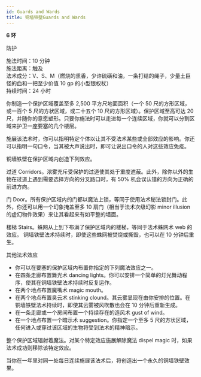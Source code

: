 ```yaml
---
id: Guards and Wards
title: 铜墙铁壁Guards and Wards
---
```


**6 环**

防护

施法时间：10 分钟  
施法距离：触及  
法术成分：V、S、M（燃烧的熏香，少许硫磺和油，一条打结的绳子，少量土巨怪的血和一把至少价值 10 gp 的小型银权杖）  
持续时间：24 小时

你制造一个保护区域覆盖至多 2,500 平方尺地面面积（一个 50 尺的方形区域，或一百个 5 尺的方状区域，或二十五个
10 尺的方形区域）。保护区域至高可达 20 尺，并随你的意愿塑形。只要你施法时可以走进每一个连续区域，你就可以分割区域来护卫一座要塞的几个楼层。

施展该法术时，你可以指明特定个体以让其不受法术某些或全部效应的影响。你还可以指明一句口令，当其被大声说出时，即可让说出口令的人对这些效应免疫。

铜墙铁壁在保护区域内创造下列效应。

过道 Corridors。浓雾充斥受保护的过道使其处于重度遮蔽。此外，除你以外的生物在过道上遇到需要选择方向的分叉路口时，有 50% 机会误认错的方向为正确的前进方向。

门
Door。所有保护区域内的门都以魔法上锁，等同于使用法术秘法锁封门。此外，你还可以用一个幻象掩盖至多 10 扇门（相当于法术次级幻影
minor illusion 的虚幻物件效果）来让其看起来有如平整的墙面。

楼梯
Stairs。蛛网从上到下布满了保护区域内的楼梯，等同于法术蛛网术
web 的效应。
铜墙铁壁法术持续时，即使这些蛛网被焚烧或撕毁，也可以在 10 分钟后重生。

其他法术效应

- 你可以在要塞的保护区域内布置你指定的下列魔法效应之一。
- 在四条走廊布置舞光术 dancing lights。你可以安排一个简单的灯光舞动程序，使其在铜墙铁壁法术持续时反复运作。
- 在两个地点布置魔嘴术 magic mouth。
- 在两个地点布置臭云术 stinking clound。其云雾显现在由你安排的位置。在铜墙铁壁法术持续时，即使其云雾被风吹散也会在 10 分钟后重新生成。
- 在一条走廊或一个房间布置一个持续存在的造风术 gust of wind。
- 在一个地点布置一个暗示术 suggestion。你指定一个至多 5 尺的方状区域，任何进入或穿过该区域的生物将受到法术的精神暗示。

整个保护区域辐射着魔法。对某个特定效应施展解除魔法 dispel magic 时，如果法术成功则移除该特定效应。

当你在一年里对同一处每日连续施展该法术后，将创造出一个永久的铜墙铁壁效果。
